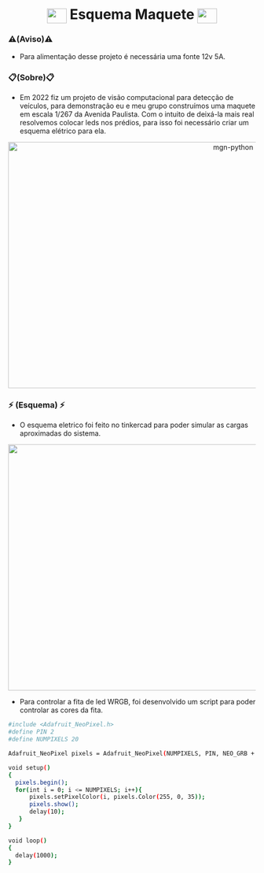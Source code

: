 <h1 align="center">
   <img align="center" alt="mgn-python" height="30" width="40" src="https://cdn.jsdelivr.net/gh/devicons/devicon/icons/cplusplus/cplusplus-original.svg"> Esquema Maquete <img align="center" alt="mgn-Csharp" height="30" width="40" src="https://cdn.jsdelivr.net/gh/devicons/devicon/icons/cplusplus/cplusplus-original.svg">
 </h1>

### ⚠️(Aviso)⚠️
- Para alimentação desse projeto é necessária uma fonte 12v 5A.
    
### 📋(Sobre)📋
- Em 2022 fiz um projeto de visão computacional para detecção de veículos, para demonstração eu e meu grupo construímos uma maquete em escala 1/267 da Avenida Paulista. Com o intuito de deixá-la mais real resolvemos colocar leds nos prédios, para isso foi necessário criar um esquema elétrico para ela.

<div align="center">
<img align="center" alt="mgn-python" height="500" width="900" src="https://user-images.githubusercontent.com/111460258/208560664-224eb946-9b77-4bb4-b934-97733ce32f30.png">
</div>

<h3>⚡ (Esquema) ⚡</h3>

- O esquema eletrico foi feito no tinkercad para poder simular as cargas aproximadas do sistema.

<div align="center">

  <a href="https://www.tinkercad.com/things/1YQovfJPuIY" target="_blank"><img height="500" width="900" src="https://user-images.githubusercontent.com/111460258/208561214-fc2bf783-3fd6-4b1d-9912-e0a4ca840985.png" target="_blank"></a>

</div>

- Para controlar a fita de led WRGB, foi desenvolvido um script para poder controlar as cores da fita.

```bash
#include <Adafruit_NeoPixel.h>
#define PIN 2 
#define NUMPIXELS 20

Adafruit_NeoPixel pixels = Adafruit_NeoPixel(NUMPIXELS, PIN, NEO_GRB + NEO_KHZ800);

void setup()
{
  pixels.begin();
  for(int i = 0; i <= NUMPIXELS; i++){
      pixels.setPixelColor(i, pixels.Color(255, 0, 35));
      pixels.show();
      delay(10);
   }
}

void loop()
{
  delay(1000);
}
```
 
